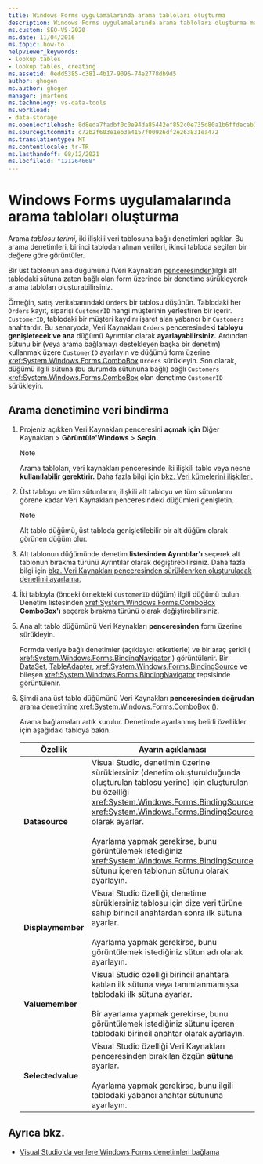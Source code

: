 ```yaml
---
title: Windows Forms uygulamalarında arama tabloları oluşturma
description: Windows Forms uygulamalarında arama tabloları oluşturma makalelerini okuyun. Arama tablosu, iki ilişkili veri tablosuna bağlı denetimleri açıklar.
ms.custom: SEO-VS-2020
ms.date: 11/04/2016
ms.topic: how-to
helpviewer_keywords:
- lookup tables
- lookup tables, creating
ms.assetid: 0edd5385-c381-4b17-9096-74e2778db9d5
author: ghogen
ms.author: ghogen
manager: jmartens
ms.technology: vs-data-tools
ms.workload:
- data-storage
ms.openlocfilehash: 8d8eda7fadbf0c0e94da85442ef852c0e735d80a1b6ffdecab192ace2387d85d
ms.sourcegitcommit: c72b2f603e1eb3a4157f00926df2e263831ea472
ms.translationtype: MT
ms.contentlocale: tr-TR
ms.lasthandoff: 08/12/2021
ms.locfileid: "121264668"
---
```

# <a name="create-lookup-tables-in-windows-forms-applications"></a>Windows Forms uygulamalarında arama tabloları oluşturma

Arama *tablosu terimi,* iki ilişkili veri tablosuna bağlı denetimleri açıklar. Bu arama denetimleri, birinci tablodan alınan verileri, ikinci tabloda seçilen bir değere göre görüntüler.

Bir üst tablonun ana düğümünü (Veri Kaynakları [penceresinden)](add-new-data-sources.md#data-sources-window)ilgili alt tablodaki sütuna zaten bağlı olan form üzerinde bir denetime sürükleyerek arama tabloları oluşturabilirsiniz.

Örneğin, satış veritabanındaki `Orders` bir tablosu düşünün. Tablodaki her `Orders` kayıt, siparişi `CustomerID` hangi müşterinin yerleştiren bir içerir. `CustomerID`, tablodaki bir müşteri kaydını işaret alan yabancı bir `Customers` anahtardır. Bu senaryoda, Veri Kaynakları `Orders` penceresindeki **tabloyu genişletecek ve ana** düğümü Ayrıntılar olarak **ayarlayabilirsiniz.** Ardından sütunu bir (veya arama bağlamayı destekleyen başka bir denetim) kullanmak üzere `CustomerID` ayarlayın ve düğümü form üzerine <xref:System.Windows.Forms.ComboBox> `Orders` sürükleyin. Son olarak, düğümü ilgili sütuna (bu durumda sütununa bağlı) bağlı `Customers` <xref:System.Windows.Forms.ComboBox> olan denetime `CustomerID` sürükleyin.

## <a name="to-databind-a-lookup-control"></a>Arama denetimine veri bindirma

1. Projeniz açıkken Veri Kaynakları penceresini **açmak için** Diğer Kaynakları   >  **Görüntüle'Windows**  >  **Seçin.**

    > [!NOTE]
    > Arama tabloları, veri kaynakları penceresinde iki ilişkili tablo veya nesne **kullanılabilir gerektirir.** Daha fazla bilgi için [bkz. Veri kümelerini ilişkileri.](relationships-in-datasets.md)

2. Üst tabloyu ve  tüm sütunlarını, ilişkili alt tabloyu ve tüm sütunlarını görene kadar Veri Kaynakları penceresindeki düğümleri genişletin.

    > [!NOTE]
    > Alt tablo düğümü, üst tabloda genişletilebilir bir alt düğüm olarak görünen düğüm olur.

3. Alt tablonun düğümünde denetim **listesinden Ayrıntılar'ı**  seçerek alt tablonun bırakma türünü Ayrıntılar olarak değiştirebilirsiniz. Daha fazla bilgi için [bkz. Veri Kaynakları penceresinden sürüklenrken oluşturulacak denetimi ayarlama.](../data-tools/set-the-control-to-be-created-when-dragging-from-the-data-sources-window.md)

4. İki tabloyla (önceki örnekteki `CustomerID` düğüm) ilgili düğümü bulun. Denetim listesinden <xref:System.Windows.Forms.ComboBox> **ComboBox'ı** seçerek bırakma türünü olarak değiştirebilirsiniz.

5. Ana alt tablo düğümünü Veri Kaynakları **penceresinden** form üzerine sürükleyin.

     Formda veriye bağlı denetimler (açıklayıcı etiketlerle) ve bir araç şeridi ( <xref:System.Windows.Forms.BindingNavigator> ) görüntülenir. Bir [DataSet](../data-tools/dataset-tools-in-visual-studio.md), [TableAdapter](../data-tools/create-and-configure-tableadapters.md), <xref:System.Windows.Forms.BindingSource> ve bileşen <xref:System.Windows.Forms.BindingNavigator> tepsisinde görüntülenir.

6. Şimdi ana üst tablo düğümünü Veri Kaynakları **penceresinden doğrudan** arama denetimine <xref:System.Windows.Forms.ComboBox> ().

     Arama bağlamaları artık kurulur. Denetimde ayarlanmış belirli özellikler için aşağıdaki tabloya bakın.

    |Özellik|Ayarın açıklaması|
    |--------------| - |
    |**Datasource**|Visual Studio, denetimin üzerine sürüklersiniz (denetim oluşturulduğunda oluşturulan tablosu yerine) için oluşturulan bu özelliği <xref:System.Windows.Forms.BindingSource> <xref:System.Windows.Forms.BindingSource> olarak ayarlar.<br /><br /> Ayarlama yapmak gerekirse, bunu görüntülemek istediğiniz <xref:System.Windows.Forms.BindingSource> sütunu içeren tablonun sütunu olarak ayarlayın.|
    |**Displaymember**|Visual Studio özelliği, denetime sürüklersiniz tablosu için dize veri türüne sahip birincil anahtardan sonra ilk sütuna ayarlar.<br /><br /> Ayarlama yapmak gerekirse, bunu görüntülemek istediğiniz sütun adı olarak ayarlayın.|
    |**Valuemember**|Visual Studio özelliği birincil anahtara katılan ilk sütuna veya tanımlanmamışsa tablodaki ilk sütuna ayarlar.<br /><br /> Bir ayarlama yapmak gerekirse, bunu görüntülemek istediğiniz sütunu içeren tablodaki birincil anahtar olarak ayarlayın.|
    |**Selectedvalue**|Visual Studio özelliği Veri Kaynakları penceresinden bırakılan özgün **sütuna** ayarlar.<br /><br /> Ayarlama yapmak gerekirse, bunu ilgili tablodaki yabancı anahtar sütununa ayarlayın.|

## <a name="see-also"></a>Ayrıca bkz.

- [Visual Studio'da verilere Windows Forms denetimleri bağlama](../data-tools/bind-windows-forms-controls-to-data-in-visual-studio.md)
